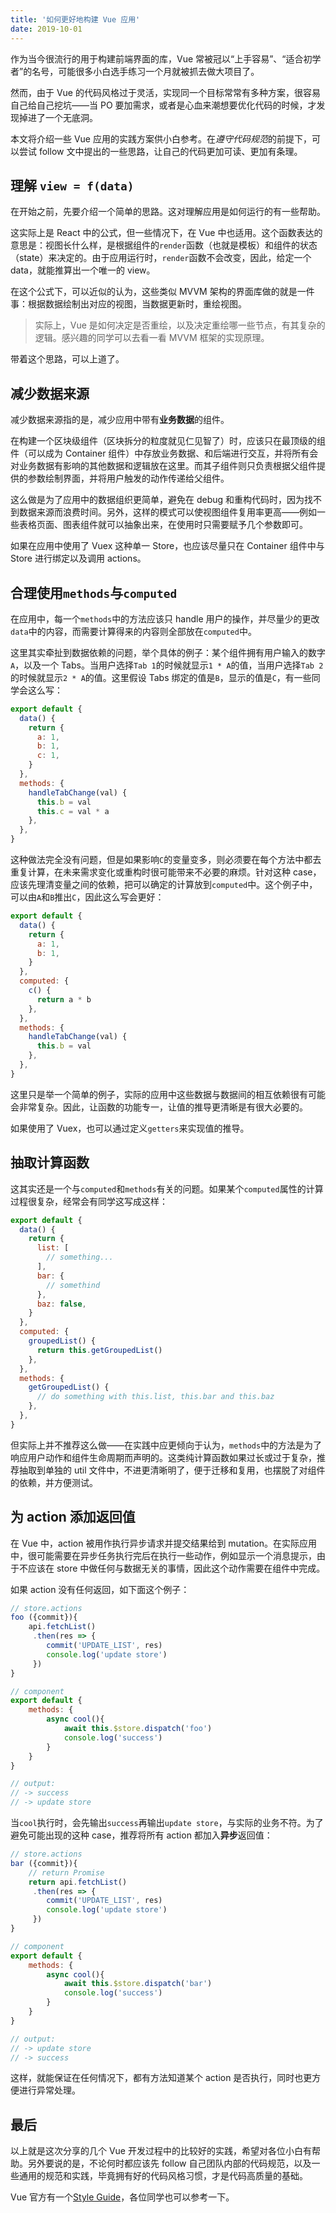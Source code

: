 ```yaml
---
title: '如何更好地构建 Vue 应用'
date: 2019-10-01
---
```


作为当今很流行的用于构建前端界面的库，Vue 常被冠以“上手容易”、“适合初学者”的名号，可能很多小白选手练习一个月就被抓去做大项目了。

然而，由于 Vue 的代码风格过于灵活，实现同一个目标常常有多种方案，很容易自己给自己挖坑——当 PO 要加需求，或者是心血来潮想要优化代码的时候，才发现掉进了一个无底洞。

本文将介绍一些 Vue 应用的实践方案供小白参考。在*遵守代码规范*的前提下，可以尝试 follow 文中提出的一些思路，让自己的代码更加可读、更加有条理。

## 理解 `view = f(data)`

在开始之前，先要介绍一个简单的思路。这对理解应用是如何运行的有一些帮助。

这实际上是 React 中的公式，但一些情况下，在 Vue 中也适用。这个函数表达的意思是：视图长什么样，是根据组件的`render`函数（也就是模板）和组件的状态（state）来决定的。由于应用运行时，`render`函数不会改变，因此，给定一个 data，就能推算出一个唯一的 view。

在这个公式下，可以近似的认为，这些类似 MVVM 架构的界面库做的就是一件事：根据数据绘制出对应的视图，当数据更新时，重绘视图。

> 实际上，Vue 是如何决定是否重绘，以及决定重绘哪一些节点，有其复杂的逻辑。感兴趣的同学可以去看一看 MVVM 框架的实现原理。

带着这个思路，可以上道了。

## 减少数据来源

减少数据来源指的是，减少应用中带有**业务数据**的组件。

在构建一个区块级组件（区块拆分的粒度就见仁见智了）时，应该只在最顶级的组件（可以成为 Container 组件）中存放业务数据、和后端进行交互，并将所有会对业务数据有影响的其他数据和逻辑放在这里。而其子组件则只负责根据父组件提供的参数绘制界面，并将用户触发的动作传递给父组件。

这么做是为了应用中的数据组织更简单，避免在 debug 和重构代码时，因为找不到数据来源而浪费时间。另外，这样的模式可以使视图组件复用率更高——例如一些表格页面、图表组件就可以抽象出来，在使用时只需要赋予几个参数即可。

如果在应用中使用了 Vuex 这种单一 Store，也应该尽量只在 Container 组件中与 Store 进行绑定以及调用 actions。

## 合理使用`methods`与`computed`

在应用中，每一个`methods`中的方法应该只 handle 用户的操作，并尽量少的更改`data`中的内容，而需要计算得来的内容则全部放在`computed`中。

这里其实牵扯到数据依赖的问题，举个具体的例子：某个组件拥有用户输入的数字`A`，以及一个 Tabs。当用户选择`Tab 1`的时候就显示`1 * A`的值，当用户选择`Tab 2`的时候就显示`2 * A`的值。这里假设 Tabs 绑定的值是`B`，显示的值是`C`，有一些同学会这么写：

```js
export default {
  data() {
    return {
      a: 1,
      b: 1,
      c: 1,
    }
  },
  methods: {
    handleTabChange(val) {
      this.b = val
      this.c = val * a
    },
  },
}
```

这种做法完全没有问题，但是如果影响`C`的变量变多，则必须要在每个方法中都去重复计算，在未来需求变化或重构时很可能带来不必要的麻烦。针对这种 case，应该先理清变量之间的依赖，把可以确定的计算放到`computed`中。这个例子中，可以由`A`和`B`推出`C`，因此这么写会更好：

```js
export default {
  data() {
    return {
      a: 1,
      b: 1,
    }
  },
  computed: {
    c() {
      return a * b
    },
  },
  methods: {
    handleTabChange(val) {
      this.b = val
    },
  },
}
```

这里只是举一个简单的例子，实际的应用中这些数据与数据间的相互依赖很有可能会非常复杂。因此，让函数的功能专一，让值的推导更清晰是有很大必要的。

如果使用了 Vuex，也可以通过定义`getters`来实现值的推导。

## 抽取计算函数

这其实还是一个与`computed`和`methods`有关的问题。如果某个`computed`属性的计算过程很复杂，经常会有同学这写成这样：

```js
export default {
  data() {
    return {
      list: [
        // something...
      ],
      bar: {
        // somethind
      },
      baz: false,
    }
  },
  computed: {
    groupedList() {
      return this.getGroupedList()
    },
  },
  methods: {
    getGroupedList() {
      // do something with this.list, this.bar and this.baz
    },
  },
}
```

但实际上并不推荐这么做——在实践中应更倾向于认为，`methods`中的方法是为了响应用户动作和组件生命周期而声明的。这类纯计算函数如果过长或过于复杂，推荐抽取到单独的 util 文件中，不进更清晰明了，便于迁移和复用，也摆脱了对组件的依赖，并方便测试。

## 为 action 添加返回值

在 Vue 中，action 被用作执行异步请求并提交结果给到 mutation。在实际应用中，很可能需要在异步任务执行完后在执行一些动作，例如显示一个消息提示，由于不应该在 store 中做任何与数据无关的事情，因此这个动作需要在组件中完成。

如果 action 没有任何返回，如下面这个例子：

```js
// store.actions
foo ({commit}){
    api.fetchList()
     .then(res => {
        commit('UPDATE_LIST', res)
        console.log('update store')
     })
}

// component
export default {
    methods: {
        async cool(){
            await this.$store.dispatch('foo')
            console.log('success')
        }
    }
}

// output:
// -> success
// -> update store
```

当`cool`执行时，会先输出`success`再输出`update store`，与实际的业务不符。为了避免可能出现的这种 case，推荐将所有 action 都加入**异步**返回值：

```js
// store.actions
bar ({commit}){
    // return Promise
    return api.fetchList()
     .then(res => {
        commit('UPDATE_LIST', res)
        console.log('update store')
     })
}

// component
export default {
    methods: {
        async cool(){
            await this.$store.dispatch('bar')
            console.log('success')
        }
    }
}

// output:
// -> update store
// -> success
```

这样，就能保证在任何情况下，都有方法知道某个 action 是否执行，同时也更方便进行异常处理。

## 最后

以上就是这次分享的几个 Vue 开发过程中的比较好的实践，希望对各位小白有帮助。另外要说的是，不论何时都应该先 follow 自己团队内部的代码规范，以及一些通用的规范和实践，毕竟拥有好的代码风格习惯，才是代码高质量的基础。

Vue 官方有一个[Style Guide](https://vuejs.org/v2/style-guide/)，各位同学也可以参考一下。
